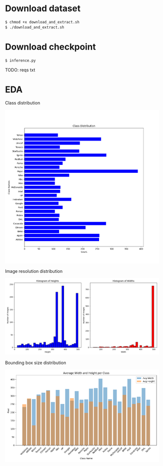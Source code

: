 
# Download dataset

```.bash
$ chmod +x download_and_extract.sh
$ ./download_and_extract.sh
```

# Download checkpoint
```.bash
$ inference.py
```

TODO: reqs txt

# EDA

Class distribution

![Class distribution](pics/eta/class_distribution.png)

Image resolution distribution

![Width height distribution](pics/eta/image_resolution_distribution.png)

Bounding box size distribution

![Width height distribution](pics/eta/bounding_box_size_distribution.png)
